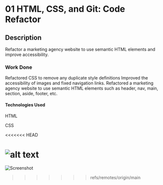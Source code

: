 # 01 HTML, CSS, and Git: Code Refactor

## Description

Refactor a marketing agency website to use semantic HTML elements and improve accessibility.

### Work Done

Refactored CSS to remove any duplicate style definitions
Improved the accessibility of images and fixed navigation links.
Refactored a marketing agency website to use semantic HTML elements such as header, nav, main, section, aside, footer, etc.

#### Technologies Used

HTML

CSS

<<<<<<< HEAD

![alt text](Screenshot.png)
=======
![Screenshot](https://user-images.githubusercontent.com/72218203/198726307-3b5af5c0-1260-404e-8a33-e9005bc6c950.png)
>>>>>>> refs/remotes/origin/main
